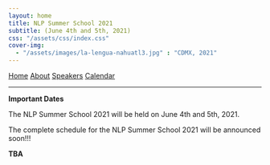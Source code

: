 ```yaml
---
layout: home
title: NLP Summer School 2021
subtitle: (June 4th and 5th, 2021)
css: "/assets/css/index.css"
cover-img:
  - "/assets/images/la-lengua-nahuatl3.jpg" : "CDMX, 2021"
---
```


<div class="list-filters">
  <a href="/escuelaverano2021/" class="list-filter">Home</a>
  <a href="/escuelaverano2021/about/" class="list-filter">About</a>
  <a href="/escuelaverano2021/speakers/" class="list-filter">Speakers</a>
  <a href="/escuelaverano2021/calendar/" class="list-filter filter-selected">Calendar</a>
</div>

---
**Important Dates**

The NLP Summer School 2021 will be held on June 4th and 5th, 2021.

The complete schedule for the NLP Summer School 2021 will be announced soon!!!

**TBA**
